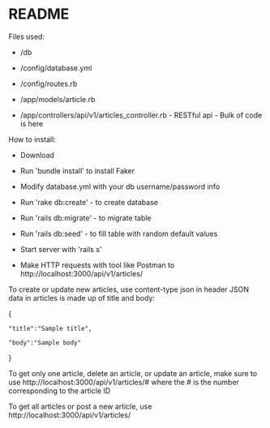 # README

Files used:

* /db 

* /config/database.yml

* /config/routes.rb

* /app/models/article.rb

* /app/controllers/api/v1/articles_controller.rb - RESTful api - Bulk of code is here

How to install:

* Download

* Run 'bundle install' to install Faker

* Modify database.yml with your db username/password info

* Run 'rake db:create' - to create database

* Run 'rails db:migrate' - to migrate table

* Run 'rails db:seed' - to fill table with random default values

* Start server with 'rails s'

* Make HTTP requests with tool like Postman to http://localhost:3000/api/v1/articles/


To create or update new articles, use content-type json in header
JSON data in articles is made up of title and body:

{

    "title":"Sample title",

    "body":"Sample body"

}

To get only one article, delete an article, or update an article, make sure to use http://localhost:3000/api/v1/articles/# 
where the # is the number corresponding to the article ID

To get all articles or post a new article, use http://localhost:3000/api/v1/articles/